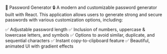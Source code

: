 🔑 Password Generator 🔒
A modern and customizable password generator built with React. This application allows users to generate strong and secure passwords with various customization options, including:

✅ Adjustable password length
✅ Inclusion of numbers, uppercase & lowercase letters, and symbols
✅ Options to avoid similar, duplicate, and sequential characters
✅ Instant copy-to-clipboard feature
✅ Beautiful, animated UI with gradient effects
